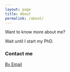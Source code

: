 ```yaml
---
layout: page
title: About
permalink: /about/
---
```

Want to know more about me?

Wait until I start my PhD.

### Contact me

[By Email](mingchen8090@dingtalk.com)
